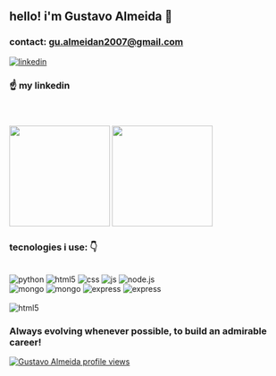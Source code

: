 ## hello! i'm Gustavo Almeida 👋

### contact: gu.almeidan2007@gmail.com

[![linkedin](https://img.shields.io/badge/LinkedIn-0077B5?style=for-the-badge&logo=linkedin&logoColor=white)](https://www.linkedin.com/in/gustavo-almeida-bb1088264/)
### ☝️ my linkedin




#

<br>
<img height="180em" src= "https://github-readme-stats.vercel.app/api?username=GustavoAlmeidaPuff&show_icons=true&theme=onedark"/>
<img height="180em" src="https://github-readme-stats.vercel.app/api/top-langs/?username=GustavoAlmeidaPuff&layout=compact&langs_count=6&theme=onedark"/>

### tecnologies i use: 👇

<div style ="display: inline_block" ><br/>
    <img align="cnter" alt="python" src= "https://img.shields.io/badge/Python-3776AB?style=for-the-badge&logo=python&logoColor=white">
    <img align="cnter" alt="html5" src= "https://img.shields.io/badge/HTML5-E34F26?style=for-the-badge&logo=html5&logoColor=white">
    <img align="cnter" alt="css" src= "https://img.shields.io/badge/CSS3-1572B6?style=for-the-badge&logo=css3&logoColor=white">
    <img align="cnter" alt="js" src= "https://img.shields.io/badge/JavaScript-F7DF1E?style=for-the-badge&logo=javascript&logoColor=black">
    <img align="cnter" alt="node.js" src= "https://img.shields.io/badge/Node.js-43853D?style=for-the-badge&logo=node.js&logoColor=white">
    <br>
    <img align="cnter" alt="mongo" src= "https://img.shields.io/badge/MongoDB-4EA94B?style=for-the-badge&logo=mongodb&logoColor=white">
    <img align="cnter" alt="mongo" src= "https://img.shields.io/badge/-ReactJs-61DAFB?logo=react&logoColor=white&style=for-the-badge">
    <img align="cnter" alt="express" src= "https://img.shields.io/badge/Express.js-404D59?style=for-the-badge">
    <img align="cnter" alt="express" src= "https://img.shields.io/badge/TypeScript-3178C6?style=for-the-badge&logo=typescript&logoColor=white">
<div/><br>
<div>
     <img align="cnter" alt="html5" src= "https://img.shields.io/badge/Visual_Studio_Code-0078D4?style=for-the-badge&logo=visual%20studio%20code&logoColor=white"
</div>

### Always evolving whenever possible, to build an admirable career!

[![Gustavo Almeida profile views](https://u8views.com/api/v1/github/profiles/106288943/views/total-count.svg)](https://u8views.com/github/GustavoAlmeidaPuff)
